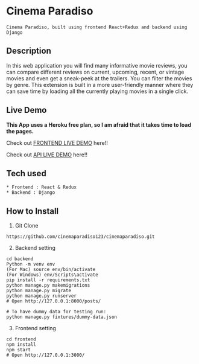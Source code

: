 # Cinema Paradiso

```
Cinema Paradiso, built using frontend React+Redux and backend using Django 
```

## Description
In this web application you will find many informative movie reviews, you can compare different reviews on current, upcoming, recent, or vintage movies and even get a sneak-peek at the trailers. You can filter the movies by genre. This extension is built in a more user-friendly manner where they can save time by loading all the currently playing movies in a single click.

## Live Demo

**This App uses a Heroku free plan, so I am afraid that it takes time to load the pages.**

Check out [FRONTEND LIVE DEMO](https://frontend-cinema-paradiso.herokuapp.com/) here!!


Check out [API LIVE DEMO](https://backend-cinema-paradiso.herokuapp.com/) here!!

## Tech used

```
* Frontend : React & Redux
* Backend : Django
```

## How to Install

1. Git Clone

```
https://github.com/cinemaparadiso123/cinemaparadiso.git
```

2. Backend setting

```
cd backend
Python -m venv env
(For Mac) source env/bin/activate
(For Windows) env/Scripts\activate
pip install -r requirements.txt
python manage.py makemigrations
python manage.py migrate
python manage.py runserver
# Open http://127.0.0.1:8000/posts/

# To have dummy data for testing run:
python manage.py fixtures/dummy-data.json
```

3. Frontend setting

```
cd frontend
npm install
npm start
# Open http://127.0.0.1:3000/
```
